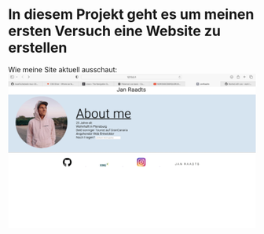 # In diesem Projekt geht es um meinen ersten Versuch eine Website zu erstellen

Wie meine Site aktuell ausschaut:
![link](/pictures/Bildschirmfoto%202022-10-20%20um%2021.56.18.png)
